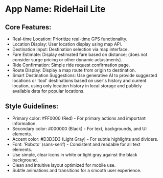# **App Name**: RideHail Lite

## Core Features:

- Real-time Location: Prioritize real-time GPS functionality.
- Location Display: User location display using map API.
- Destination Input: Destination selection via map interface.
- Fare Estimate: Display estimated fare based on distance; (does not consider surge pricing or other dynamic adjustments).
- Ride Confirmation: Simple ride request confirmation page.
- Route Display: Display a map route from origin to destination.
- Smart Destination Suggestions: Use generative AI to provide suggested locations or 'tool' destinations based on user's history and current location, using only location history in local storage and publicly available data for popular locations.

## Style Guidelines:

- Primary color: #FF0000 (Red) - For primary actions and important information.
- Secondary color: #000000 (Black) - For text, backgrounds, and UI elements.
- Accent color: #D3D3D3 (Light Gray) - For subtle highlights and dividers.
- Font: 'Roboto' (sans-serif) - Consistent and readable for all text elements.
- Use simple, clear icons in white or light gray against the black background.
- Clean and intuitive layout optimized for mobile use.
- Subtle animations and transitions for a smooth user experience.
